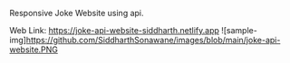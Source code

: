 Responsive Joke Website using api.

Web Link: https://joke-api-website-siddharth.netlify.app
![sample-img]https://github.com/SiddharthSonawane/images/blob/main/joke-api-website.PNG
